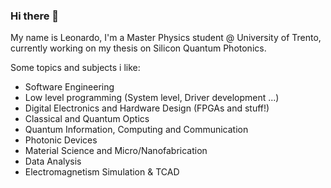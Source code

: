 ### Hi there 👋

My name is Leonardo, I'm a Master Physics student @ University of Trento, currently working on my thesis on Silicon Quantum Photonics.

Some topics and subjects i like:
- Software Engineering
- Low level programming (System level, Driver development ...)
- Digital Electronics and Hardware Design (FPGAs and stuff!)
- Classical and Quantum Optics
- Quantum Information, Computing and Communication
- Photonic Devices
- Material Science and Micro/Nanofabrication
- Data Analysis
- Electromagnetism Simulation & TCAD

<!--
**leonardocattarin/leonardocattarin** is a ✨ _special_ ✨ repository because its `README.md` (this file) appears on your GitHub profile.

Here are some ideas to get you started:

- 🔭 I’m currently working on ...
- 🌱 I’m currently learning ...
- 👯 I’m looking to collaborate on ...
- 🤔 I’m looking for help with ...
- 💬 Ask me about ...
- 📫 How to reach me: ...
- 😄 Pronouns: ...
- ⚡ Fun fact: ...
-->
